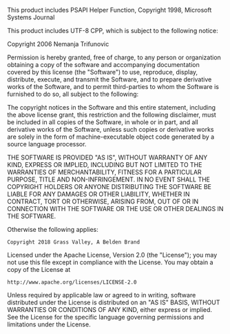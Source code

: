 This product includes PSAPI Helper Function, Copyright 1998, Microsoft Systems Journal
 
This product includes UTF-8 CPP, which is subject to the following notice:
 
Copyright 2006 Nemanja Trifunovic 

Permission is hereby granted, free of charge, to any person or organization 
obtaining a copy of the software and accompanying documentation covered by 
this license (the "Software") to use, reproduce, display, distribute, 
execute, and transmit the Software, and to prepare derivative works of the 
Software, and to permit third-parties to whom the Software is furnished to 
do so, all subject to the following: 

The copyright notices in the Software and this entire statement, including 
the above license grant, this restriction and the following disclaimer, 
must be included in all copies of the Software, in whole or in part, and 
all derivative works of the Software, unless such copies or derivative 
works are solely in the form of machine-executable object code generated by 
a source language processor. 

THE SOFTWARE IS PROVIDED "AS IS", WITHOUT WARRANTY OF ANY KIND, EXPRESS OR 
IMPLIED, INCLUDING BUT NOT LIMITED TO THE WARRANTIES OF MERCHANTABILITY, 
FITNESS FOR A PARTICULAR PURPOSE, TITLE AND NON-INFRINGEMENT. IN NO EVENT 
SHALL THE COPYRIGHT HOLDERS OR ANYONE DISTRIBUTING THE SOFTWARE BE LIABLE 
FOR ANY DAMAGES OR OTHER LIABILITY, WHETHER IN CONTRACT, TORT OR OTHERWISE, 
ARISING FROM, OUT OF OR IN CONNECTION WITH THE SOFTWARE OR THE USE OR OTHER 
DEALINGS IN THE SOFTWARE.

Otherwise the following applies:

    Copyright 2018 Grass Valley, A Belden Brand

Licensed under the Apache License, Version 2.0 (the "License");
you may not use this file except in compliance with the License.
You may obtain a copy of the License at

    http://www.apache.org/licenses/LICENSE-2.0

Unless required by applicable law or agreed to in writing, software
distributed under the License is distributed on an "AS IS" BASIS,
WITHOUT WARRANTIES OR CONDITIONS OF ANY KIND, either express or implied.
See the License for the specific language governing permissions and
limitations under the License.
